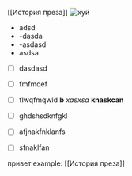 [[История преза]]
![хуй](https://vk.com/feed)
- adsd
- -dasda
- -asdasd
- asdsa
- [ ] dasdasd
- [ ] fmfmqef
- [ ] flwqfmqwld
**b**
*xasxsa*
**knaskcan**

- [ ] ghdshsdknfgkl
- [ ] afjnakfnklanfs
- [ ] sfnaklfan

привет
example: [[История преза]]
